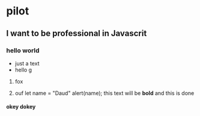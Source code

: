 # pilot

## I want to be professional in Javascrit

### hello world

- just a text
- hello g

1. fox

2) ouf
   let name = "Daud"
   alert(name);
   this text will be **bold** and this is done

#### okey dokey
